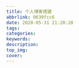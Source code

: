 ```yaml
---
title: 个人博客搭建
abbrlink: 9639fcc6
date: 2020-05-31 21:20:28
tags:
categories:
keywords:
description:
top_img:
cover:
---
```

